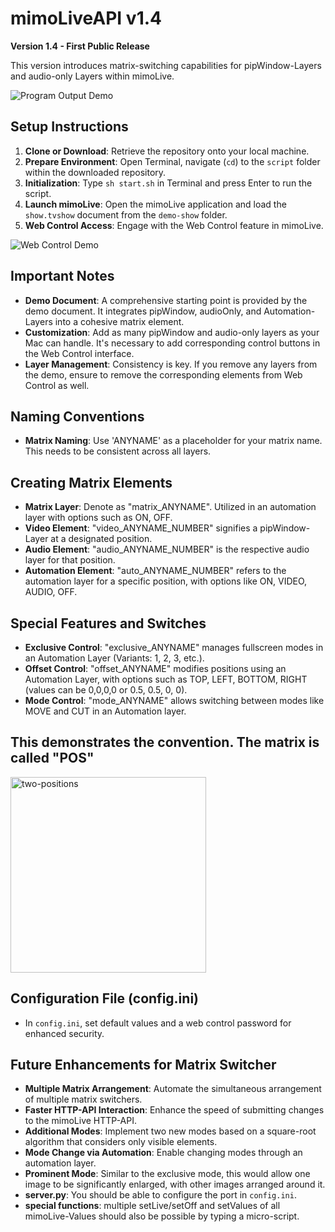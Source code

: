 # mimoLiveAPI v1.4

**Version 1.4 - First Public Release**

This version introduces matrix-switching capabilities for pipWindow-Layers and audio-only Layers within mimoLive.

![Program Output Demo](https://github.com/MeinDeutschkurs/mimoLiveAPI/assets/129950466/a0cb90c3-3017-4ead-b6a6-77be8637ecf9)

## Setup Instructions
1. **Clone or Download**: Retrieve the repository onto your local machine.
2. **Prepare Environment**: Open Terminal, navigate (`cd`) to the `script` folder within the downloaded repository.
3. **Initialization**: Type `sh start.sh` in Terminal and press Enter to run the script.
4. **Launch mimoLive**: Open the mimoLive application and load the `show.tvshow` document from the `demo-show` folder.
5. **Web Control Access**: Engage with the Web Control feature in mimoLive.

![Web Control Demo](https://github.com/MeinDeutschkurs/mimoLiveAPI/assets/129950466/f19823ae-991e-48d1-84cf-d94e8c529241)

## Important Notes
- **Demo Document**: A comprehensive starting point is provided by the demo document. It integrates pipWindow, audioOnly, and Automation-Layers into a cohesive matrix element.
- **Customization**: Add as many pipWindow and audio-only layers as your Mac can handle. It's necessary to add corresponding control buttons in the Web Control interface.
- **Layer Management**: Consistency is key. If you remove any layers from the demo, ensure to remove the corresponding elements from Web Control as well.

## Naming Conventions
- **Matrix Naming**: Use 'ANYNAME' as a placeholder for your matrix name. This needs to be consistent across all layers.

## Creating Matrix Elements
- **Matrix Layer**: Denote as "matrix_ANYNAME". Utilized in an automation layer with options such as ON, OFF.
- **Video Element**: "video_ANYNAME_NUMBER" signifies a pipWindow-Layer at a designated position.
- **Audio Element**: "audio_ANYNAME_NUMBER" is the respective audio layer for that position.
- **Automation Element**: "auto_ANYNAME_NUMBER" refers to the automation layer for a specific position, with options like ON, VIDEO, AUDIO, OFF.

## Special Features and Switches
- **Exclusive Control**: "exclusive_ANYNAME" manages fullscreen modes in an Automation Layer (Variants: 1, 2, 3, etc.).
- **Offset Control**: "offset_ANYNAME" modifies positions using an Automation Layer, with options such as TOP, LEFT, BOTTOM, RIGHT (values can be 0,0,0,0 or 0.5, 0.5, 0, 0).
- **Mode Control**: "mode_ANYNAME" allows switching between modes like MOVE and CUT in an Automation layer.

## This demonstrates the convention. The matrix is called "POS"
<img width="313" alt="two-positions" src="https://github.com/MeinDeutschkurs/mimoLiveAPI/assets/129950466/dfa6a504-bb88-494f-bae1-dc2ddd938be8">

## Configuration File (config.ini)
- In `config.ini`, set default values and a web control password for enhanced security.

## Future Enhancements for Matrix Switcher
- **Multiple Matrix Arrangement**: Automate the simultaneous arrangement of multiple matrix switchers.
- **Faster HTTP-API Interaction**: Enhance the speed of submitting changes to the mimoLive HTTP-API.
- **Additional Modes**: Implement two new modes based on a square-root algorithm that considers only visible elements.
- **Mode Change via Automation**: Enable changing modes through an automation layer.
- **Prominent Mode**: Similar to the exclusive mode, this would allow one image to be significantly enlarged, with other images arranged around it.
- **server.py**: You should be able to configure the port in `config.ini`.
- **special functions**: multiple setLive/setOff and setValues of all mimoLive-Values should also be possible by typing a micro-script.

